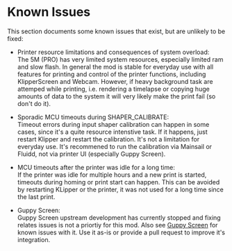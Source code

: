 # Known Issues

This section documents some known issues that exist, but are unlikely to be fixed:

* Printer resource limitations and consequences of system overload:  
The 5M (PRO) has very limited system resources, especially limited ram and slow flash. In general the mod is stable for everyday use
with all features for printing and control of the printer functions, including KlipperScreen and Webcam. However, if heavy background task are attemped while printing, 
i.e. rendering a timelapse or copying huge amounts of data to the system it will very likely make the print fail (so don't do it).

* Sporadic MCU timeouts during SHAPER_CALIBRATE:  
Timeout errors during input shaper calibration can happen in some cases, since it's a quite resource intenstive task. If it happens, just restart Klipper and restart
the calibration. It's not a limitation for everyday use. It's recommened to run the calibration via Mainsail or Fluidd, not via printer UI (especially Guppy Screen).

* MCU timeouts after the printer was idle for a long time:  
If the printer was idle for multiple hours and a new print is started, timeouts during homing or print start can happen. 
This can be avoided by restarting KLipper or the printer, it was not used for a long time since the last print.

- Guppy Screen:  
Guppy Screen upstream development has currently stopped and fixing relates issues is not a priortiy for this mod. 
Also see [Guppy Screen](GUPPY_SCREEN.md) for known issues with it. Use it as-is or provide a pull request to improve it's integration. 
